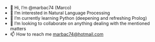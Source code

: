 - 👋 Hi, I’m @marbac74 (Marco)
- 👀 I’m interested in Natural Language Processing
- 🌱 I’m currently learning Python (deepening and refreshing Prolog)
- 💞️ I’m looking to collaborate on anything dealing with the mentioned matters
- 📫 How to reach me marbac74@hotmail.com

<!---
marbac74/marbac74 is a ✨ special ✨ repository because its `README.md` (this file) appears on your GitHub profile.
You can click the Preview link to take a look at your changes.
--->
